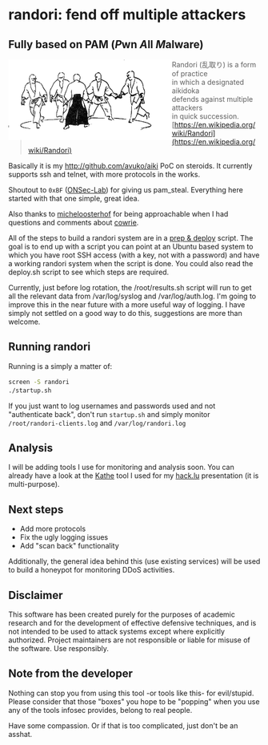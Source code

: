 # randori: fend off multiple attackers

## Fully based on PAM (*P*wn *A*ll *M*alware)

<!-- ![randori](randori.gif) -->

<img src="./randori.gif" align="left" />

> Randori (乱取り) is a form of practice<br />
> in which a designated aikidoka<br />
> defends against multiple attackers<br />
> in quick succession.<br />
> [https://en.wikipedia.org/wiki/Randori](https://en.wikipedia.org/wiki/Randori)

Basically it is my http://github.com/avuko/aiki PoC on steroids. It
currently supports ssh and telnet, with more protocols in the works.

Shoutout to `0xBF` ([ONSec-Lab](https://github.com/ONsec-Lab/scripts/tree/master/pam_steal))
for giving us pam_steal. Everything here started with that one simple, great idea.

Also thanks to [micheloosterhof](https://twitter.com/micheloosterhof) for being
approachable when I had questions and comments about [cowrie](https://github.com/micheloosterhof/cowrie).


All of the steps to build a randori system are in a [prep & deploy](https://github.com/avuko/randori/tree/master/deploy) script.
The goal is to end up with a script you can point at an Ubuntu based system
to which you have root SSH access (with a key, not with a password)
and have a working randori system when the script is done.
You could also read the deploy.sh script to see which steps are required.

Currently, just before log rotation, the /root/results.sh script will run to get
all the relevant data from /var/log/syslog and /var/log/auth.log.
I'm going to improve this in the near future with a more useful way
of logging. I have simply not settled on a good way to do this, suggestions
are more than welcome.

## Running randori

Running is a simply a matter of:

```bash
screen -S randori
./startup.sh
```

If you just want to log usernames and passwords used and not "authenticate back", don't run `startup.sh` and
simply monitor `/root/randori-clients.log` and `/var/log/randori.log`

## Analysis

I will be adding tools I use for monitoring and analysis soon.
You can already have a look at the [Kathe](https://github.com/avuko/kathe)
tool I used for my [hack.lu](https://www.youtube.com/watch?v=-i1cyxTa8AM) presentation (it is multi-purpose).

## Next steps

 - Add more protocols
 - Fix the ugly logging issues
 - Add "scan back" functionality

Additionally, the general idea behind this (use existing services)
will be used to build a honeypot for monitoring DDoS activities.

## Disclaimer

This software has been created purely for the purposes of academic research
and for the development of effective defensive techniques, and is not
intended to be used to attack systems except where explicitly authorized.
Project maintainers are not responsible or liable for misuse of the
software. Use responsibly.

## Note from the developer

Nothing can stop you from using this tool -or tools like this- for
evil/stupid. Please consider that those "boxes" you hope to be "popping"
when you use any of the tools infosec provides, belong to real people.

Have some compassion. Or if that is too complicated, just don't be an asshat.
